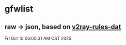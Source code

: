 # gfwlist
## raw -> json, based on [v2ray-rules-dat](https://github.com/Loyalsoldier/v2ray-rules-dat)
Fri Oct 10 06:00:31 AM CST 2025

